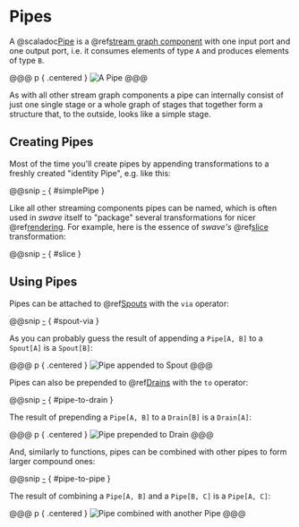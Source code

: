 Pipes
=====

A @scaladoc[Pipe] is a @ref[stream graph component] with one input port and one output port, i.e. it consumes elements
of type `A` and produces elements of type `B`.

@@@ p { .centered }
![A Pipe](.../pipe.svg)
@@@

As with all other stream graph components a pipe can internally consist of just one single stage or a whole graph
of stages that together form a structure that, to the outside, looks like a simple stage.


Creating Pipes
--------------

Most of the time you'll create pipes by appending transformations to a freshly created "identity Pipe", e.g. like this:

@@snip [-]($test/PipeSpec.scala) { #simplePipe }

Like all other streaming components pipes can be named, which is often used in *swave* itself to "package" several
transformations for nicer @ref[rendering]. For example, here is the essence of *swave's* @ref[slice] transformation:

@@snip [-]($test/PipeSpec.scala) { #slice }


Using Pipes
-----------

Pipes can be attached to @ref[Spouts] with the `via` operator: 

@@snip [-]($test/PipeSpec.scala) { #spout-via }

As you can probably guess the result of appending a `Pipe[A, B]` to a `Spout[A]` is a `Spout[B]`:

@@@ p { .centered }
![Pipe appended to Spout](.../spout-with-pipe.svg)
@@@

Pipes can also be prepended to @ref[Drains] with the `to` operator:  

@@snip [-]($test/PipeSpec.scala) { #pipe-to-drain }

The result of prepending a `Pipe[A, B]` to a `Drain[B]` is a `Drain[A]`:

@@@ p { .centered }
![Pipe prepended to Drain](.../pipe-with-drain.svg)
@@@

And, similarly to functions, pipes can be combined with other pipes to form larger compound ones:

@@snip [-]($test/PipeSpec.scala) { #pipe-to-pipe }

The result of combining a `Pipe[A, B]` and a `Pipe[B, C]` is a `Pipe[A, C]`:

@@@ p { .centered }
![Pipe combined with another Pipe](.../pipe-with-pipe.svg)
@@@


  [Pipe]: swave.core.Pipe
  [stream graph component]: ../basics.md#streams-as-graphs
  [rendering]: rendering.md
  [slice]: ../transformations/reference/slice.md
  [Spouts]: ../spouts.md
  [Drains]: ../drains.md